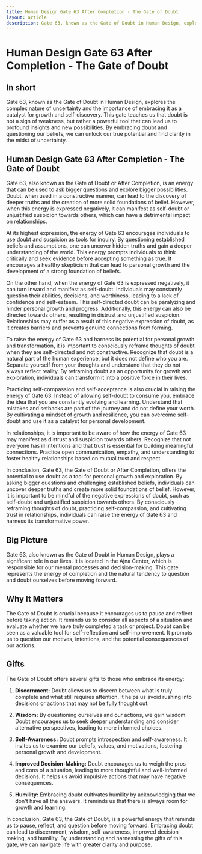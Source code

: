 ```yaml
---
title: Human Design Gate 63 After Completion - The Gate of Doubt
layout: article
description: Gate 63, known as the Gate of Doubt in Human Design, explores the complex nature of uncertainty and the importance of embracing it as a catalyst for growth and self-discovery. This gate teaches us that doubt is not a sign of weakness, but rather a powerful tool that can lead us to profound insights and new possibilities. By embracing doubt and questioning our beliefs, we can unlock our true potential and find clarity in the midst of uncertainty.
---
```

# Human Design Gate 63 After Completion - The Gate of Doubt
## In short
 Gate 63, known as the Gate of Doubt in Human Design, explores the complex nature of uncertainty and the importance of embracing it as a catalyst for growth and self-discovery. This gate teaches us that doubt is not a sign of weakness, but rather a powerful tool that can lead us to profound insights and new possibilities. By embracing doubt and questioning our beliefs, we can unlock our true potential and find clarity in the midst of uncertainty.

## Human Design Gate 63 After Completion - The Gate of Doubt
Gate 63, also known as the Gate of Doubt or After Completion, is an energy that can be used to ask bigger questions and explore bigger possibilities. Doubt, when used in a constructive manner, can lead to the discovery of deeper truths and the creation of more solid foundations of belief. However, when this energy is expressed negatively, it can manifest as self-doubt or unjustified suspicion towards others, which can have a detrimental impact on relationships.

At its highest expression, the energy of Gate 63 encourages individuals to use doubt and suspicion as tools for inquiry. By questioning established beliefs and assumptions, one can uncover hidden truths and gain a deeper understanding of the world. This energy prompts individuals to think critically and seek evidence before accepting something as true. It encourages a healthy skepticism that can lead to personal growth and the development of a strong foundation of beliefs.

On the other hand, when the energy of Gate 63 is expressed negatively, it can turn inward and manifest as self-doubt. Individuals may constantly question their abilities, decisions, and worthiness, leading to a lack of confidence and self-esteem. This self-directed doubt can be paralyzing and hinder personal growth and progress. Additionally, this energy can also be directed towards others, resulting in distrust and unjustified suspicion. Relationships may suffer as a result of this negative expression of doubt, as it creates barriers and prevents genuine connections from forming.

To raise the energy of Gate 63 and harness its potential for personal growth and transformation, it is important to consciously reframe thoughts of doubt when they are self-directed and not constructive. Recognize that doubt is a natural part of the human experience, but it does not define who you are. Separate yourself from your thoughts and understand that they do not always reflect reality. By reframing doubt as an opportunity for growth and exploration, individuals can transform it into a positive force in their lives.

Practicing self-compassion and self-acceptance is also crucial in raising the energy of Gate 63. Instead of allowing self-doubt to consume you, embrace the idea that you are constantly evolving and learning. Understand that mistakes and setbacks are part of the journey and do not define your worth. By cultivating a mindset of growth and resilience, you can overcome self-doubt and use it as a catalyst for personal development.

In relationships, it is important to be aware of how the energy of Gate 63 may manifest as distrust and suspicion towards others. Recognize that not everyone has ill intentions and that trust is essential for building meaningful connections. Practice open communication, empathy, and understanding to foster healthy relationships based on mutual trust and respect.

In conclusion, Gate 63, the Gate of Doubt or After Completion, offers the potential to use doubt as a tool for personal growth and exploration. By asking bigger questions and challenging established beliefs, individuals can uncover deeper truths and create more solid foundations of belief. However, it is important to be mindful of the negative expressions of doubt, such as self-doubt and unjustified suspicion towards others. By consciously reframing thoughts of doubt, practicing self-compassion, and cultivating trust in relationships, individuals can raise the energy of Gate 63 and harness its transformative power.
## Big Picture

Gate 63, also known as the Gate of Doubt in Human Design, plays a significant role in our lives. It is located in the Ajna Center, which is responsible for our mental processes and decision-making. This gate represents the energy of completion and the natural tendency to question and doubt ourselves before moving forward.

## Why It Matters

The Gate of Doubt is crucial because it encourages us to pause and reflect before taking action. It reminds us to consider all aspects of a situation and evaluate whether we have truly completed a task or project. Doubt can be seen as a valuable tool for self-reflection and self-improvement. It prompts us to question our motives, intentions, and the potential consequences of our actions.

## Gifts

The Gate of Doubt offers several gifts to those who embrace its energy:

1. **Discernment:** Doubt allows us to discern between what is truly complete and what still requires attention. It helps us avoid rushing into decisions or actions that may not be fully thought out.

2. **Wisdom:** By questioning ourselves and our actions, we gain wisdom. Doubt encourages us to seek deeper understanding and consider alternative perspectives, leading to more informed choices.

3. **Self-Awareness:** Doubt prompts introspection and self-awareness. It invites us to examine our beliefs, values, and motivations, fostering personal growth and development.

4. **Improved Decision-Making:** Doubt encourages us to weigh the pros and cons of a situation, leading to more thoughtful and well-informed decisions. It helps us avoid impulsive actions that may have negative consequences.

5. **Humility:** Embracing doubt cultivates humility by acknowledging that we don't have all the answers. It reminds us that there is always room for growth and learning.

In conclusion, Gate 63, the Gate of Doubt, is a powerful energy that reminds us to pause, reflect, and question before moving forward. Embracing doubt can lead to discernment, wisdom, self-awareness, improved decision-making, and humility. By understanding and harnessing the gifts of this gate, we can navigate life with greater clarity and purpose.